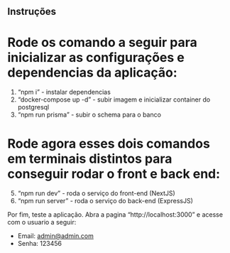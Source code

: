 ## Instruções

# Rode os comando a seguir para inicializar as configurações e dependencias da aplicação:

1. “npm i” - instalar dependencias
2. “docker-compose up -d” - subir imagem e inicializar container do postgresql
3. “npm run prisma” - subir o schema para o banco

# Rode agora esses dois comandos em terminais distintos para conseguir rodar o front e back end:

5. “npm run dev” - roda o serviço do front-end (NextJS)
6. “npm run server” - roda o serviço do back-end (ExpressJS)

Por fim, teste a aplicação. Abra a pagina “http://localhost:3000” e acesse com o usuario a seguir:
- Email: admin@admin.com
- Senha: 123456



